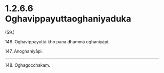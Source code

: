 # 1.2.6.6 Oghavippayuttaoghaniyaduka

(59.)

146\. Oghavippayuttā kho pana dhammā oghaniyāpi.

147\. Anoghaniyāpi.

---

148\. Oghagocchakaṃ.
